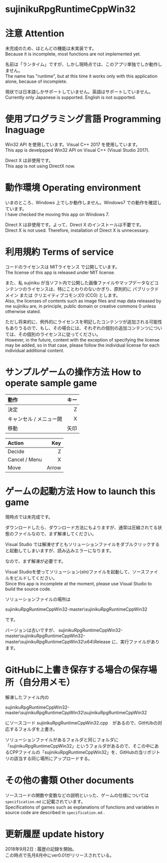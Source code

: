 sujinikuRpgRuntimeCppWin32
====
# 注意 Attention
未完成のため、ほとんどの機能は未実装です。  
Because it is incomplete, most functions are not implemented yet.

名前は「ランタイム」ですが、しかし現時点では、このアプリ単独でしか動作しません。  
The name has "runtime", but at this time it works only with this application alone, because of incomplete.

現状では日本語しかサポートしていません。英語はサポートしていません。  
Currently only Japanese is supported.  English is not supported. 

# 使用プログラミング言語 Programming lnaguage
Win32 API を使用しています。Visual C++ 2017 を使用しています。  
This app is develppped Win32 API on Visual C++ (Visual Studio 2017).

Direct X は非使用です。  
This app is not using DirectX now.


# 動作環境 Operating environment
いまのところ、Windows 上でしか動作しません。Windows7 での動作を確認しています。  
I have checked the moving this app on Windows 7.  

Direct X は非使用です。よって、Direct X のインストールは不要です。  
Direct X is not used. Therefore, installation of Direct X is unnecessary.  

# 利用規約 Terms of service
コードのライセンスは MITライセンス で公開しています。  
The license of this app is released under MIT license.  

また、私 sujiniku が当ソフト内で公開した画像ファイルやマップデータなどコンテンツのライセンスは、特にことわりのないかぎり、原則的に パブリックドメイン または クリエイティブコモンズ0 (CC0) とします。  
Also, the licenses of contents such as image files and map data released by me sujiniku are, in principle, public domain or creative commons 0 unless otherwise stated.  

ただし将来的に、例外的にライセンスを明記したコンテンツが追加される可能性もありうるので、もし、その場合には、それぞれの個別の追加コンテンツについては、その個別のライセンスに従ってください。  
However, in the future, content with the exception of specifying the license may be added, so in that case, please follow the individual license for each individual additional content.  

# サンプルゲームの操作方法 How to operate sample game

動作       |キー  |
:---------|----:|
決定       |Z   |
キャンセル / メニュー開  |X    |
移動      |矢印  |

Action       |Key  |
:---------|----:|
Decide       |Z   |
Cancel / Menu  |X    |
Move      |Arrow  |

# ゲームの起動方法 How to launch this game
現時点では未完成です。

ダウンロードしたら、ダウンロード方法にもよりますが、通常は圧縮されてる状態のファイルなので、まず解凍してください。

Visual Studio では解凍せずともソリューションファイルをダブルクリックすると起動してしまいますが、読み込みエラーになります。

なので、まず解凍が必要です。


Visual Studioを使ってソリューション(sln)ファイルを起動して、ソースファイルをビルドしてください。  
Since this app is incomplete at the moment, please use Visual Studio to build the source code.  

ソリューションファイルの場所は

sujinikuRpgRuntimeCppWin32-master\sujinikuRpgRuntimeCppWin32

です。

バージョンは古いですが、
sujinikuRpgRuntimeCppWin32-master\sujinikuRpgRuntimeCppWin32-master\sujinikuRpgRuntimeCppWin32\x64\Release に、実行ファイルがあります。


# GitHubに上書き保存する場合の保存場所（自分用メモ）
解凍したファイル内の

sujinikuRpgRuntimeCppWin32-master\sujinikuRpgRuntimeCppWin32\sujinikuRpgRuntimeCppWin32

にソースコード sujinikuRpgRuntimeCppWin32.cpp　があるので、GitHUbの対応するフォルダを上書き。

ソリューションファイルがあるフォルダと同じフォルダに「sujinikuRpgRuntimeCppWin32」というフォルダがあるので、そこの中にあるCPPファイルの「sujinikuRpgRuntimeCppWin32」を、GitHubの当リポジトリの該当する同じ場所にアップロードする。


# その他の書類 Other documents
ソースコードの関数や変数などの説明といった、ゲームの仕様については `specification.md` に記載されています。  
Specifications of games such as explanations of functions and variables in source code are described in `specification.md` .  

# 更新履歴 update history
2018年9月2日 : 履歴の記録を開始。  
この時点で先月8月中にver0.01がリリースされている。
